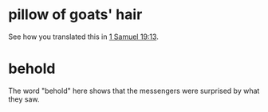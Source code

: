 # pillow of goats' hair

See how you translated this in [1 Samuel 19:13](../19/13.md).

# behold

The word "behold" here shows that the messengers were surprised by what they saw.

